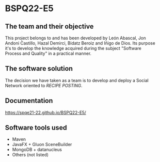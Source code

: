 # BSPQ22-E5
## The team and their objective
This project belongs to and has been developed by León Abascal, Jon Andoni Castillo, Hazal Demirci, Bidatz Beroiz and Iñigo de Dios.
Its purpose it's to develop the knowledge acquired during the subject "Software Process and Quality" in a practical manner.

## The software solution
The decision we have taken as a team is to develop and deploy a Social Network oriented to _RECIPE POSTING_.

## Documentation
https://spqe21-22.github.io/BSPQ22-E5/

## Software tools used
* Maven
* JavaFX + Gluon SceneBuilder 
* MongoDB + datanucleus
* Others (not listed)
